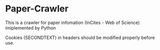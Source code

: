 # Paper-Crawler
This is a crawler for paper infomation (InCites - Web of Science) imiplemented by Python

Cookies (SECONDTEXT) in headers should be modified properly before use.
